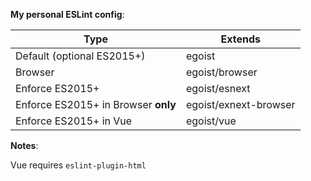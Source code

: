 **My personal ESLint config**:

|Type|Extends|
|---|---|
|Default (optional ES2015+)|egoist|
|Browser|egoist/browser|
|Enforce ES2015+|egoist/esnext|
|Enforce ES2015+ in Browser **only**|egoist/exnext-browser|
|Enforce ES2015+ in Vue|egoist/vue|

**Notes**:

Vue requires `eslint-plugin-html`